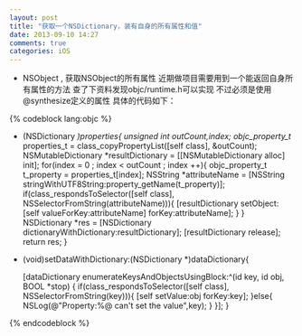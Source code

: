 ```yaml
---
layout: post
title: "获取一个NSDictionary，装有自身的所有属性和值"
date: 2013-09-10 14:27
comments: true
categories: iOS
---
```


- NSObject , 获取NSObject的所有属性
近期做项目需要用到一个能返回自身所有属性的方法
查了下资料发现objc/runtime.h可以实现
不过必须是使用@synthesize定义的属性
具体的代码如下：

{% codeblock lang:objc %}

- (NSDictionary *)properties{
    unsigned int outCount,index;
    objc_property_t* properties_t = class_copyPropertyList([self class], &outCount);
    NSMutableDictionary *resultDictionary = [[NSMutableDictionary alloc] init];
    for(index = 0 ; index < outCount ; index ++){
        objc_property_t t_property = properties_t[index];
        NSString *attributeName = [NSString stringWithUTF8String:property_getName(t_property)];
        if(class_respondsToSelector([self class], NSSelectorFromString(attributeName))){
            [resultDictionary setObject:[self valueForKey:attributeName]
                                 forKey:attributeName];
        }
    }
    NSDictionary *res = [NSDictionary dictionaryWithDictionary:resultDictionary];
    [resultDictionary release];
    return res;
}

- (void)setDataWithDictionary:(NSDictionary *)dataDictionary{
    
    [dataDictionary enumerateKeysAndObjectsUsingBlock:^(id key, id obj, BOOL *stop) {
        if(class_respondsToSelector([self class], NSSelectorFromString(key))){
            [self setValue:obj forKey:key];
        }else{
            NSLog(@"Property:%@ can't set the value",key);
        }
    }];
}

{% endcodeblock %}